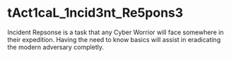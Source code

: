 # tAct1caL_1ncid3nt_Re5pons3
Incident Repsonse is a task that any Cyber Worrior will face somewhere in their expedition. Having the need to know basics will assist in eradicating the modern adversary completly. 
